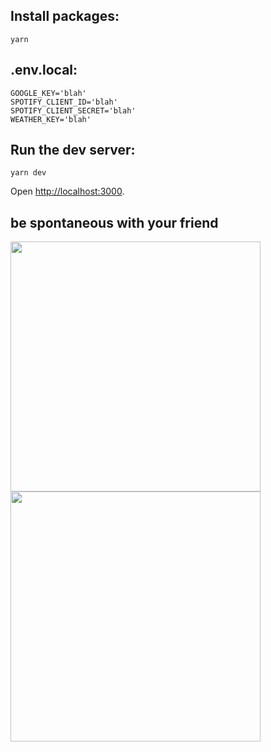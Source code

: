 ## Install packages:

```
yarn
```

## .env.local:

```
GOOGLE_KEY='blah'
SPOTIFY_CLIENT_ID='blah'
SPOTIFY_CLIENT_SECRET='blah'
WEATHER_KEY='blah'
```

## Run the dev server:

```
yarn dev
```

Open [http://localhost:3000](http://localhost:3000).

## be spontaneous with your friend
<img width="400" src="https://user-images.githubusercontent.com/112890821/197364462-2adfdbb5-bd77-4ade-b94d-89ff390186ad.jpeg" /> <br>
<img width="400" src="https://user-images.githubusercontent.com/112890821/197364467-3cc6023c-6643-4e3b-9ce7-f03ac9687dca.JPG" />
